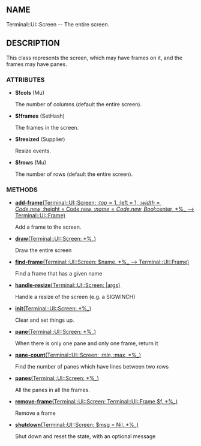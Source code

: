 ## NAME

Terminal::UI::Screen -- The entire screen.

## DESCRIPTION

This class represents the screen, which may have frames on it, and the frames may have panes.

### ATTRIBUTES

* **$!cols** (Mu)

  The number of columns (default the entire screen).

* **$!frames** (SetHash)

  The frames in the screen.

* **$!resized** (Supplier)

  Resize events.

* **$!rows** (Mu)

  The number of rows (default the entire screen).


### METHODS

* [**add-frame**(Terminal::UI::Screen: :$top = 1, :$left = 1, :$width = Code.new, :$height = Code.new, :$name = Code.new, Bool :$center, *%_ --> Terminal::UI::Frame)](https://git.sr.ht/~bduggan/raku-terminal-ui/tree/master/lib/Terminal/UI/Screen.rakumod#L85)

  Add a frame to the screen.

* [**draw**(Terminal::UI::Screen: *%_)](https://git.sr.ht/~bduggan/raku-terminal-ui/tree/master/lib/Terminal/UI/Screen.rakumod#L61)

  Draw the entire screen

* [**find-frame**(Terminal::UI::Screen: $name, *%_ --> Terminal::UI::Frame)](https://git.sr.ht/~bduggan/raku-terminal-ui/tree/master/lib/Terminal/UI/Screen.rakumod#L108)

  Find a frame that has a given name

* [**handle-resize**(Terminal::UI::Screen: |args)](https://git.sr.ht/~bduggan/raku-terminal-ui/tree/master/lib/Terminal/UI/Screen.rakumod#L54)

  Handle a resize of the screen (e.g. a SIGWINCH)

* [**init**(Terminal::UI::Screen: *%_)](https://git.sr.ht/~bduggan/raku-terminal-ui/tree/master/lib/Terminal/UI/Screen.rakumod#L46)

  Clear and set things up.

* [**pane**(Terminal::UI::Screen: *%_)](https://git.sr.ht/~bduggan/raku-terminal-ui/tree/master/lib/Terminal/UI/Screen.rakumod#L129)

  When there is only one pane and only one frame, return it

* [**pane-count**(Terminal::UI::Screen: :$min, :$max, *%_)](https://git.sr.ht/~bduggan/raku-terminal-ui/tree/master/lib/Terminal/UI/Screen.rakumod#L113)

  Find the number of panes which have lines between two rows

* [**panes**(Terminal::UI::Screen: *%_)](https://git.sr.ht/~bduggan/raku-terminal-ui/tree/master/lib/Terminal/UI/Screen.rakumod#L138)

  All the panes in all the frames.

* [**remove-frame**(Terminal::UI::Screen: Terminal::UI::Frame $f, *%_)](https://git.sr.ht/~bduggan/raku-terminal-ui/tree/master/lib/Terminal/UI/Screen.rakumod#L145)

  Remove a frame

* [**shutdown**(Terminal::UI::Screen: $msg = Nil, *%_)](https://git.sr.ht/~bduggan/raku-terminal-ui/tree/master/lib/Terminal/UI/Screen.rakumod#L71)

  Shut down and reset the state, with an optional message
